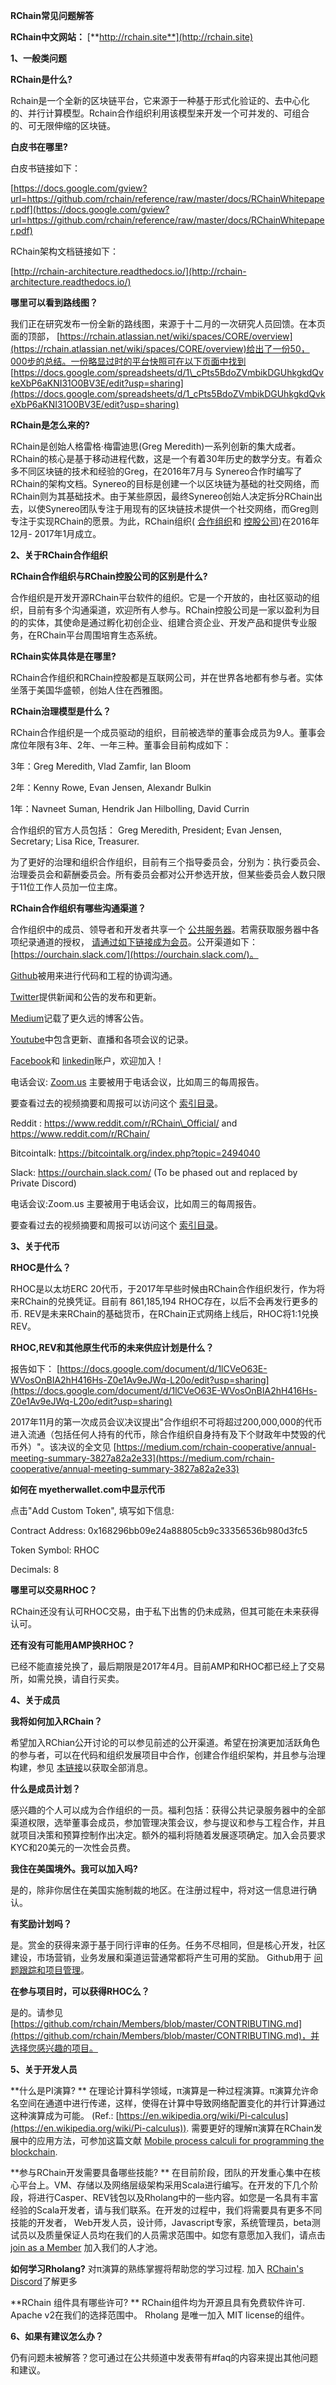 **RChain常见问题解答**

**RChain中文网站：** [**http://rchain.site**](http://rchain.site)

**1、一般类问题**

**RChain是什么?**

Rchain是一个全新的区块链平台，它来源于一种基于形式化验证的、去中心化的、并行计算模型。Rchain合作组织利用该模型来开发一个可并发的、可组合的、可无限伸缩的区块链。

**白皮书在哪里?**

白皮书链接如下：

[https://docs.google.com/gview?url=https://github.com/rchain/reference/raw/master/docs/RChainWhitepaper.pdf](https://docs.google.com/gview?url=https://github.com/rchain/reference/raw/master/docs/RChainWhitepaper.pdf)

RChain架构文档链接如下：

[http://rchain-architecture.readthedocs.io/](http://rchain-architecture.readthedocs.io/)

**哪里可以看到路线图？**

我们正在研究发布一份全新的路线图，来源于十二月的一次研究人员回馈。在本页面的顶部， [https://rchain.atlassian.net/wiki/spaces/CORE/overview](https://rchain.atlassian.net/wiki/spaces/CORE/overview)给出了一份50，000步的总结。一份略显过时的平台快照可在以下页面中找到 [https://docs.google.com/spreadsheets/d/1\_cPts5BdoZVmbikDGUhkgkdQvkeXbP6aKNI31O0BV3E/edit?usp=sharing](https://docs.google.com/spreadsheets/d/1_cPts5BdoZVmbikDGUhkgkdQvkeXbP6aKNI31O0BV3E/edit?usp=sharing)

**RChain是怎么来的?**

RChain是创始人格雷格·梅雷迪思(Greg Meredith)一系列创新的集大成者。RChain的核心是基于移动进程代数，这是一个有着30年历史的数学分支。有着众多不同区块链的技术和经验的Greg，在2016年7月与 Synereo合作时编写了RChain的架构文档。Synereo的目标是创建一个以区块链为基础的社交网络，而RChain则为其基础技术。由于某些原因，最终Synereo创始人决定拆分RChain出去，以使Synereo团队专注于用现有的区块链技术提供一个社交网络，而Greg则专注于实现RChain的愿景。为此，RChain组织( [合作组织](https://www.rchain.coop/)和 [控股公司](https://www.rchain.io/))在2016年12月- 2017年1月成立。

**2、关于RChain合作组织**

**RChain合作组织与RChain控股公司的区别是什么?**

合作组织是开发开源RChain平台软件的组织。它是一个开放的，由社区驱动的组织，目前有多个沟通渠道，欢迎所有人参与。RChain控股公司是一家以盈利为目的的实体，其使命是通过孵化初创企业、组建合资企业、开发产品和提供专业服务，在RChain平台周围培育生态系统。

**RChain实体具体是在哪里?**

RChain合作组织和RChain控股都是互联网公司，并在世界各地都有参与者。实体坐落于美国华盛顿，创始人住在西雅图。

**RChain治理模型是什么？**

RChain合作组织是一个成员驱动的组织，目前被选举的董事会成员为9人。董事会席位年限有3年、2年、一年三种。董事会目前构成如下：

3年：Greg Meredith, Vlad Zamfir, Ian Bloom

2年：Kenny Rowe, Evan Jensen, Alexandr Bulkin

1年：Navneet Suman, Hendrik Jan Hilbolling, David Currin

合作组织的官方人员包括： Greg Meredith, President; Evan Jensen, Secretary; Lisa Rice, Treasurer.

为了更好的治理和组织合作组织，目前有三个指导委员会，分别为：执行委员会、治理委员会和薪酬委员会。所有委员会都对公开参选开放，但某些委员会人数只限于11位工作人员加一位主席。

**RChain合作组织有哪些沟通渠道？**

合作组织中的成员、领导者和开发者共享一个 [公共服务器](https://discord.gg/fvY8qhx)。若需获取服务器中各项纪录通道的授权， [请通过如下链接成为会员](https://member.rchain.coop/)。公开渠道如下： [https://ourchain.slack.com/](https://ourchain.slack.com/)。

[Github](https://github.com/rchain/)被用来进行代码和工程的协调沟通。

[Twitter](https://twitter.com/rchain_coop/)提供新闻和公告的发布和更新。

[Medium](https://medium.com/rchain-cooperative)记载了更久远的博客公告。

[Youtube](https://www.youtube.com/channel/UCSS3jCffMiz574_q64Ukj_w)中包含更新、直播和各项会议的记录。

[Facebook](https://www.facebook.com/rchaincooperative/)和 [linkedin](https://www.linkedin.com/company/24997313/)账户，欢迎加入！

电话会议: [Zoom.us](https://zoom.us/) 主要被用于电话会议，比如周三的每周报告。

要查看过去的视频摘要和周报可以访问这个 [索引目录](https://github.com/rchain/Members/wiki/Weekly-Debrief-Index)。

Reddit : https://www.reddit.com/r/RChain\_Official/ and https://www.reddit.com/r/RChain/

Bitcointalk: https://bitcointalk.org/index.php?topic=2494040

Slack: https://ourchain.slack.com/ (To be phased out and replaced by Private Discord)

电话会议:Zoom.us 主要被用于电话会议，比如周三的每周报告。

要查看过去的视频摘要和周报可以访问这个 [索引目录](https://github.com/rchain/Members/wiki/Weekly-Debrief-Index)。

**3、关于代币**

**RHOC是什么？**

RHOC是以太坊ERC 20代币，于2017年早些时候由RChain合作组织发行，作为将来RChain的兑换凭证。目前有 861,185,194 RHOC存在，以后不会再发行更多的币. REV是未来RChain的基础货币，在RChain正式网络上线后，RHOC将1:1兑换REV。

**RHOC,REV和其他原生代币的未来供应计划是什么？**

报告如下： [https://docs.google.com/document/d/1lCVeO63E-WVosOnBIA2hH416Hs-Z0e1Av9eJWq-L20o/edit?usp=sharing](https://docs.google.com/document/d/1lCVeO63E-WVosOnBIA2hH416Hs-Z0e1Av9eJWq-L20o/edit?usp=sharing)

2017年11月的第一次成员会议决议提出&quot;合作组织不可将超过200,000,000的代币进入流通（包括任何人持有的代币，除合作组织自身持有及下个财政年中焚毁的代币外）&quot;。该决议的全文见 [https://medium.com/rchain-cooperative/annual-meeting-summary-3827a82a2e33](https://medium.com/rchain-cooperative/annual-meeting-summary-3827a82a2e33)

**如何在 myetherwallet.com中显示代币**

点击&quot;Add Custom Token&quot;, 填写如下信息:

Contract Address: 0x168296bb09e24a88805cb9c33356536b980d3fc5

Token Symbol: RHOC

Decimals: 8

**哪里可以交易RHOC？**

RChain还没有认可RHOC交易，由于私下出售的仍未成熟，但其可能在未来获得认可。

**还有没有可能用AMP换RHOC？**

已经不能直接兑换了，最后期限是2017年4月。目前AMP和RHOC都已经上了交易所，如需兑换，请自行买卖。

**4、关于成员**

**我将如何加入RChain？**

希望加入RChian公开讨论的可以参见前述的公开渠道。希望在扮演更加活跃角色的参与者，可以在代码和组织发展项目中合作，创建合作组织架构，并且参与治理构建，参见 [本链接](https://github.com/rchain/Members/blob/master/CONTRIBUTING.md)以获取全部消息。

**什么是成员计划？**

感兴趣的个人可以成为合作组织的一员。福利包括：获得公共记录服务器中的全部渠道权限，选举董事会成员，参加管理决策会议，参与提议和参与工程合作，并且就项目决策和预算控制作出决定。额外的福利将随着发展逐项确定。加入会员要求KYC和20美元的一次性会员费。

**我住在美国境外。我可以加入吗?**

是的，除非你居住在美国实施制裁的地区。在注册过程中，将对这一信息进行确认。

**有奖励计划吗？**

是。赏金的获得来源于基于同行评审的任务。任务不尽相同，但是核心开发，社区建设，市场营销，业务发展和渠道运营通常都将产生可用的奖励。 Github用于 [问题跟踪和项目管理](https://github.com/rchain/Members/)。

**在参与项目时，可以获得RHOC么？**

是的。请参见 [https://github.com/rchain/Members/blob/master/CONTRIBUTING.md](https://github.com/rchain/Members/blob/master/CONTRIBUTING.md)，并选择您感兴趣的项目。

**5、关于开发人员**

**什么是PI演算? **
在理论计算科学领域，π演算是一种过程演算。π演算允许命名空间在通道中进行传递，这样，使得在计算中导致网络配置变化的并行计算通过这种演算成为可能。 (Ref.:  [https://en.wikipedia.org/wiki/Pi-calculus](https://en.wikipedia.org/wiki/Pi-calculus)). 需要更好的理解π演算在RChain发展中的应用方法，可参加这篇文献  [Mobile process calculi for programming the blockchain](http://mobile-process-calculi-for-programming-the-new-blockchain.readthedocs.io/en/latest/).

**参与RChain开发需要具备哪些技能? **
在目前阶段，团队的开发重心集中在核心平台上。VM、存储以及网络层级架构采用Scala进行编写。在开发的下几个阶段，将进行Casper、REV钱包以及Rholang中的一些内容。如您是一名具有丰富经验的Scala开发者，请与我们联系。在开发的过程中，我们将需要具有更多不同技能的开发者， Web开发人员，设计师，Javascript专家，系统管理员，beta测试员以及质量保证人员均在我们的人员需求范围中。如您有意愿加入我们，请点击  [join as a Member](https://member.rchain.coop/) 加入我们的人才池。

**如何学习Rholang?**
对π演算的熟练掌握将帮助您的学习过程. 加入  [RChain&#39;s Discord](https://discord.gg/fvY8qhx)了解更多

**RChain 组件具有哪些许可? **
RChain组件均为开源且具有免费软件许可. Apache v2在我们的选择范围中。 Rholang 是唯一加入 MIT license的组件。

**6、如果有建议怎么办？**

仍有问题未被解答？您可通过在公共频道中发表带有#faq的内容来提出其他问题和建议。
